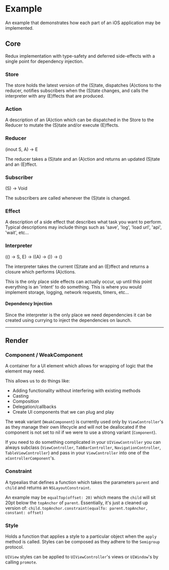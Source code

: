 # Example

An example that demonstrates how each part of an iOS application may be implemented.

## Core

Redux implementation with type-safety and deferred side-effects with a single point for dependency injection.

### Store

The store holds the latest version of the (S)tate, dispatches (A)ctions to the reducer, notifies subscribers when the (S)tate changes, and calls the interpreter with any (E)ffects that are produced.

### Action

A description of an (A)ction which can be dispatched in the Store to the Reducer to mutate the (S)tate and/or execute (E)ffects.

### Reducer
(inout S, A) -> E

The reducer takes a (S)tate and an (A)ction and returns an updated (S)tate and an (E)ffect.

### Subscriber
(S) -> Void

The subscribers are called whenever the (S)tate is changed.

### Effect

A description of a side effect that describes what task you want to perform. Typical descriptions may include things such as 'save', 'log', 'load url', 'api', 'wait', etc...

### Interpreter
(() -> S, E) -> ((A) -> ()) -> ()

The interpreter takes the current (S)tate and an (E)ffect and returns a closure which performs (A)ctions.

This is the only place side effects can actually occur, up until this point everything is an 'intent' to do something. This is where you would implement storage, logging, network requests, timers, etc...

#### Dependency Injection

Since the interpreter is the only place we need dependencies it can be created using currying to inject the dependencies on launch.

---

## Render

### Component / WeakComponent

A container for a UI element which allows for wrapping of logic that the element may need.

This allows us to do things like:
* Adding functionality without interfering with existing methods
* Casting
* Composition
* Delegation/callbacks
* Create UI components that we can plug and play

The weak variant (`WeakComponent`) is currently used only by `ViewController`'s as they manage their own lifecycle and will not be deallocated if the component is not set to nil if we were to use a strong variant (`Component`).

If you need to do something complicated in your `UIViewController` you can always subclass (`ViewController`, `TabBarController`, `NavigationController`, `TableViewController`) and pass in your `ViewController` into one of the `xControllerComponent`'s.

### Constraint

A typealias that defines a function which takes the parameters `parent` and `child` and returns an `NSLayoutConstraint`.

An example may be `equalTop(offset: 20)` which means the `child` will sit 20pt below the `topAnchor` of `parent`. Essentially, it's just a cleaned up version of:
`child.topAnchor.constraint(equalTo: parent.topAnchor, constant: offset)`

### Style

Holds a function that applies a style to a particular object when the `apply` method is called. Styles can be composed as they adhere to the `Semigroup` protocol.

`UIView` styles can be applied to `UIViewController`'s views or `UIWindow`'s by calling `promote`.
